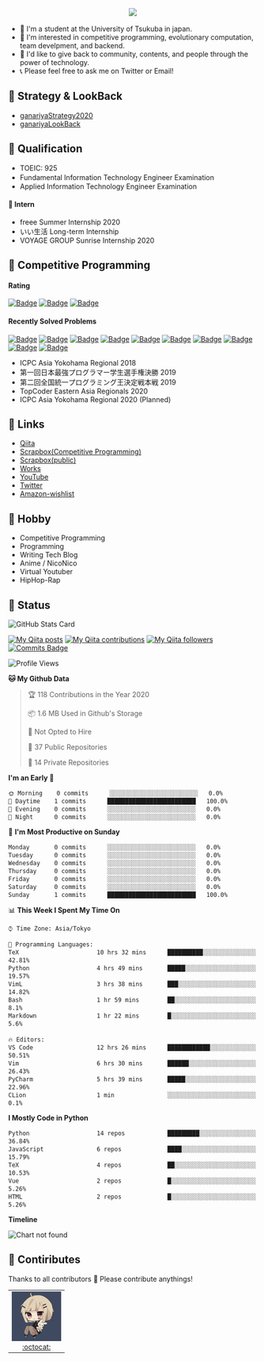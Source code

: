 <!-- 
```bash
$ docker run --rm ganariya/ganariya:ascii

  __ _  __ _ _ __   __ _ _ __(_)_   _  __ _
 / _` |/ _` | '_ \ / _` | '__| | | | |/ _` |
| (_| | (_| | | | | (_| | |  | | |_| | (_| |
 \__, |\__,_|_| |_|\__,_|_|  |_|\__, |\__,_|
 |___/                          |___/

``` -->

<div align="center">
  <img src="https://media1.tenor.com/images/231ed5e3ad49ebbfd3770031cc1b3f75/tenor.gif?itemid=7432079"/>
</div>

- 🏫 I'm a student at the University of Tsukuba in japan.
- 🌱 I'm interested in competitive programming, evolutionary computation, team develpment, and backend.
- 💖 I'd like to give back to community, contents, and people through the power of technology.
- 📞 Please feel free to ask me on Twitter or Email!

## 🐾 Strategy & LookBack

- [ganariyaStrategy2020](https://docs.google.com/presentation/d/1miXe07Y9XukI6bwbh8q4TjisLdw-n51e3prdmfTTCgY/edit)
- [ganariyaLookBack](https://drive.google.com/drive/folders/16P73HK-dLVChC2ivkYosRIY9bT6VXmaC?usp=sharing)

## 🐾 Qualification

- TOEIC: 925
- Fundamental Information Technology Engineer Examination　
- Applied Information Technology Engineer Examination

#### 🐾 Intern

- freee Summer Internship 2020
- いい生活 Long-term Internship
- VOYAGE GROUP Sunrise Internship 2020

## 🐾 Competitive Programming

#### Rating

[![Badge](https://cp-logo.vercel.app/atcoder/ganariya2525)](https://atcoder.jp/users/ganariya2525) [![Badge](https://cp-logo.vercel.app/codeforces/ganariya)](https://codeforces.com/profile/ganariya) [![Badge](https://cp-logo.vercel.app/yukicoder/ganariya)](https://yukicoder.me/users/3037)

<!--START_SECTION:custom_action-->
#### Recently Solved Problems
[![Badge](https://img.shields.io/static/v1?label=PAST202012I%206&message=AC&color=brightgreen)](https://atcoder.jp/contests/past202012-open/submissions/19073910)
[![Badge](https://img.shields.io/static/v1?label=PAST202012H%206&message=AC&color=brightgreen)](https://atcoder.jp/contests/past202012-open/submissions/19073796)
[![Badge](https://img.shields.io/static/v1?label=PAST202012G%206&message=AC&color=brightgreen)](https://atcoder.jp/contests/past202012-open/submissions/19073625)
[![Badge](https://img.shields.io/static/v1?label=PAST202012F%207&message=AC&color=brightgreen)](https://atcoder.jp/contests/past202012-open/submissions/19073346)
[![Badge](https://img.shields.io/static/v1?label=PAST202012E%200&message=RE&color=yellow)](https://atcoder.jp/contests/past202012-open/submissions/19073228)
[![Badge](https://img.shields.io/static/v1?label=PAST202012D%207&message=AC&color=brightgreen)](https://atcoder.jp/contests/past202012-open/submissions/19072931)
[![Badge](https://img.shields.io/static/v1?label=PAST202012D%200&message=RE&color=yellow)](https://atcoder.jp/contests/past202012-open/submissions/19072909)
[![Badge](https://img.shields.io/static/v1?label=PAST202012C%208&message=AC&color=brightgreen)](https://atcoder.jp/contests/past202012-open/submissions/19072790)
[![Badge](https://img.shields.io/static/v1?label=PAST202012B%208&message=AC&color=brightgreen)](https://atcoder.jp/contests/past202012-open/submissions/19072770)
[![Badge](https://img.shields.io/static/v1?label=PAST202012A%209&message=AC&color=brightgreen)](https://atcoder.jp/contests/past202012-open/submissions/19072729)

<!--END_SECTION:custom_action-->

- ICPC Asia Yokohama Regional 2018
- 第一回日本最強プログラマー学生選手権決勝 2019
- 第二回全国統一プログラミング王決定戦本戦 2019
- TopCoder Eastern Asia Regionals 2020
- ICPC Asia Yokohama Regional 2020 (Planned)

## 🐾 Links

- [Qiita](https://qiita.com/ganariya)
- [Scrapbox(Competitive Programming)](https://scrapbox.io/ganariya-competitive/)
- [Scrapbox(public)](https://scrapbox.io/ganariya-public/)
- [Works](https://ganariya.github.io/works/)
- [YouTube](https://www.youtube.com/channel/UCPTKMrRhOSf30v59Ktbpl1A)
- [Twitter](https://twitter.com/ganariya)
- [Amazon-wishlist](https://www.amazon.co.jp/hz/wishlist/ls/7297J1ZN3DSH)

## 🐾 Hobby

- Competitive Programming
- Programming
- Writing Tech Blog
- Anime / NicoNico
- Virtual Youtuber
- HipHop-Rap

## 🐾 Status

![GitHub Stats Card](https://github-readme-stats.vercel.app/api?username=Ganariya&count_private=true&show_icons=true&theme=dracula)


[![My Qiita posts](https://qiita-badge.apiapi.app/s/ganariya/posts.svg)](http://qiita.com/ganariya) 
[![My Qiita contributions](https://qiita-badge.apiapi.app/s/ganariya/contributions.svg)](http://qiita.com/ganariya) [![My Qiita followers](https://qiita-badge.apiapi.app/s/ganariya/followers.svg)](http://qiita.com/ganariya) [![Commits Badge](https://badges.pufler.dev/commits/monthly/Ganariya)](https://github.com/Ganariya)

<!--START_SECTION:waka-->
![Profile Views](http://img.shields.io/badge/Profile%20Views-46-blue)

**🐱 My Github Data** 

> 🏆 118 Contributions in the Year 2020
 > 
> 📦 1.6 MB Used in Github's Storage 
 > 
> 🚫 Not Opted to Hire
 > 
> 📜 37 Public Repositories 
 > 
> 🔑 14 Private Repositories  
 > 
**I'm an Early 🐤** 

```text
🌞 Morning    0 commits      ░░░░░░░░░░░░░░░░░░░░░░░░░   0.0% 
🌆 Daytime    1 commits      █████████████████████████   100.0% 
🌃 Evening    0 commits      ░░░░░░░░░░░░░░░░░░░░░░░░░   0.0% 
🌙 Night      0 commits      ░░░░░░░░░░░░░░░░░░░░░░░░░   0.0%

```
📅 **I'm Most Productive on Sunday** 

```text
Monday       0 commits      ░░░░░░░░░░░░░░░░░░░░░░░░░   0.0% 
Tuesday      0 commits      ░░░░░░░░░░░░░░░░░░░░░░░░░   0.0% 
Wednesday    0 commits      ░░░░░░░░░░░░░░░░░░░░░░░░░   0.0% 
Thursday     0 commits      ░░░░░░░░░░░░░░░░░░░░░░░░░   0.0% 
Friday       0 commits      ░░░░░░░░░░░░░░░░░░░░░░░░░   0.0% 
Saturday     0 commits      ░░░░░░░░░░░░░░░░░░░░░░░░░   0.0% 
Sunday       1 commits      █████████████████████████   100.0%

```


📊 **This Week I Spent My Time On** 

```text
⌚︎ Time Zone: Asia/Tokyo

💬 Programming Languages: 
TeX                      10 hrs 32 mins      ██████████░░░░░░░░░░░░░░░   42.81% 
Python                   4 hrs 49 mins       █████░░░░░░░░░░░░░░░░░░░░   19.57% 
VimL                     3 hrs 38 mins       ███░░░░░░░░░░░░░░░░░░░░░░   14.82% 
Bash                     1 hr 59 mins        ██░░░░░░░░░░░░░░░░░░░░░░░   8.1% 
Markdown                 1 hr 22 mins        █░░░░░░░░░░░░░░░░░░░░░░░░   5.6%

🔥 Editors: 
VS Code                  12 hrs 26 mins      ████████████░░░░░░░░░░░░░   50.51% 
Vim                      6 hrs 30 mins       ██████░░░░░░░░░░░░░░░░░░░   26.43% 
PyCharm                  5 hrs 39 mins       █████░░░░░░░░░░░░░░░░░░░░   22.96% 
CLion                    1 min               ░░░░░░░░░░░░░░░░░░░░░░░░░   0.1%

```

**I Mostly Code in Python** 

```text
Python                   14 repos            █████████░░░░░░░░░░░░░░░░   36.84% 
JavaScript               6 repos             ████░░░░░░░░░░░░░░░░░░░░░   15.79% 
TeX                      4 repos             ██░░░░░░░░░░░░░░░░░░░░░░░   10.53% 
Vue                      2 repos             █░░░░░░░░░░░░░░░░░░░░░░░░   5.26% 
HTML                     2 repos             █░░░░░░░░░░░░░░░░░░░░░░░░   5.26%

```


**Timeline**

![Chart not found](https://raw.githubusercontent.com/Ganariya/Ganariya/master/charts/bar_graph.png) 


<!--END_SECTION:waka-->

## 🐾 Contiributes

Thanks to all contributors 🎉
Please contribute anythings!

<table>
  <tr>
    <td align="center"><a href="https://github.com/Ganariya"><img src="https://github.com/Ganariya/Ganariya/blob/master/ganariya.png?raw=true" width="100px;" alt="ganariya"/><br /><a href="https://github.com/Ganariya" title="Code">:octocat: </a></a></td>
  </tr>
</table>








